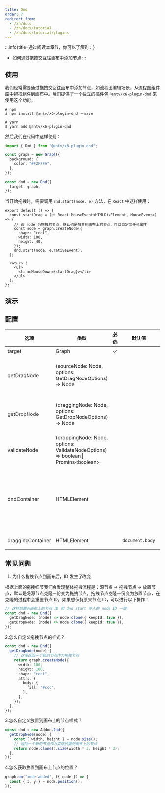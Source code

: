 ```yaml
---
title: Dnd
order: 7
redirect_from:
  - /zh/docs
  - /zh/docs/tutorial
  - /zh/docs/tutorial/plugins
---
```


:::info{title=通过阅读本章节，你可以了解到：}

- 如何通过拖拽交互往画布中添加节点
  :::

## 使用

我们经常需要通过拖拽交互往画布中添加节点，如流程图编辑场景，从流程图组件库中拖拽组件到画布中。我们提供了一个独立的插件包 `@antv/x6-plugin-dnd` 来使用这个功能。

```shell
# npm
$ npm install @antv/x6-plugin-dnd --save

# yarn
$ yarn add @antv/x6-plugin-dnd
```

然后我们在代码中这样使用：

```ts
import { Dnd } from "@antv/x6-plugin-dnd";

const graph = new Graph({
  background: {
    color: "#F2F7FA",
  },
});

const dnd = new Dnd({
  target: graph,
});
```

当开始拖拽时，需要调用 `dnd.start(node, e)` 方法，在 `React` 中这样使用：

```tsx
export default () => {
  const startDrag = (e: React.MouseEvent<HTMLDivElement, MouseEvent>) => {
    // 该 node 为拖拽的节点，默认也是放置到画布上的节点，可以自定义任何属性
    const node = graph.createNode({
      shape: "rect",
      width: 100,
      height: 40,
    });
    dnd.start(node, e.nativeEvent);
  };

  return (
    <ul>
      <li onMouseDown={startDrag}></li>
    </ul>
  );
};
```

## 演示

<code id="plugin-dnd" src="@/src/tutorial/plugins/dnd/index.tsx"></code>

## 配置

| 选项                 | 类型                                                                                | 必选 | 默认值 | 说明                                                                                                     |
| -------------------- | ----------------------------------------------------------------------------------- | :--: | ------ | -------------------------------------------------------------------------------------------------------- |
| target       | Graph                                                                               |  ✓️  |        | 目标画布。                                                                                               |
| getDragNode  | (sourceNode: Node, options: GetDragNodeOptions) => Node                             |      |        | 拖拽开始时，获取被拖拽的节点，默认克隆 `dnd.start` 传入的节点。                                          |
| getDropNode  | (draggingNode: Node, options: GetDropNodeOptions) => Node                           |      |        | 拖拽结束时，获取放置到目标画布的节点，默认克隆被拖拽的节点。                                             |
| validateNode | (droppingNode: Node, options: ValidateNodeOptions) => boolean \| Promins\<boolean\> |      |        | 拖拽结束时，验证节点是否可以放置到目标画布中。                                                           |
| dndContainer | HTMLElement                                                                         |      |        | 如果设置 `dndContainer`，在 `dndContainer` 上放开鼠标不会放置节点，常用于 `dnd` 容器处于画布上面的场景。 |
| draggingContainer | HTMLElement                                                                         |      |    `document.body`   | 自定义拖拽画布容器。 |

## 常见问题

1. 为什么拖拽节点到画布后，ID 发生了改变

根据上面的拖拽细节我们会发现整体拖拽流程是：源节点 -> 拖拽节点 -> 放置节点，默认是将源节点克隆一份变为拖拽节点，拖拽节点克隆一份变为放置节点，在克隆的过程中会重置节点 ID，如果想保持原来节点 ID，可以进行以下操作：

```ts
// 这样放置到画布上的节点 ID 和 dnd start 传入的 node ID 一致
const dnd = new Dnd({
  getDragNode: (node) => node.clone({ keepId: true }),
  getDropNode: (node) => node.clone({ keepId: true }),
});
```

2.怎么自定义拖拽节点的样式？

```ts
const dnd = new Dnd({
  getDragNode(node) {
    // 这里返回一个新的节点作为拖拽节点
    return graph.createNode({
      width: 100,
      height: 100,
      shape: "rect",
      attrs: {
        body: {
          fill: "#ccc",
        },
      },
    });
  },
});
```

3.怎么自定义放置到画布上的节点样式？

```ts
const dnd = new Addon.Dnd({
  getDropNode(node) {
    const { width, height } = node.size();
    // 返回一个新的节点作为实际放置到画布上的节点
    return node.clone().size(width * 3, height * 3);
  },
});
```

4.怎么获取放置到画布上节点的位置？

```ts
graph.on("node:added", ({ node }) => {
  const { x, y } = node.position();
});
```
